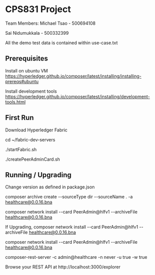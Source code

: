 # CPS831 Project

Team Members:
Michael Tsao - 500694108

Sai Nidumukkala - 500332399

All the demo test data is contained within use-case.txt

## Prerequisites
Install on ubuntu VM
https://hyperledger.github.io/composer/latest/installing/installing-prereqs#ubuntu

Install development tools
https://hyperledger.github.io/composer/latest/installing/development-tools.html

## First Run
Download Hyperledger Fabric

cd ~/fabric-dev-servers

./startFabric.sh

./createPeerAdminCard.sh

## Running / Upgrading
Change version as defined in package.json

composer archive create --sourceType dir --sourceName . -a healthcare@0.0.16.bna

composer network install --card PeerAdmin@hlfv1 --archiveFile healthcare@0.0.16.bna

If Upgrading, composer network install --card PeerAdmin@hlfv1 --archiveFile healthcare@0.0.16.bna

composer network install --card PeerAdmin@hlfv1 --archiveFile healthcare@0.0.16.bna

composer-rest-server -c admin@healthcare -n never -u true -w true

Browse your REST API at http://localhost:3000/explorer
